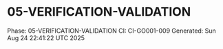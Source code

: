 # 05-VERIFICATION-VALIDATION
Phase: 05-VERIFICATION-VALIDATION
CI: CI-GO001-009
Generated: Sun Aug 24 22:41:22 UTC 2025
